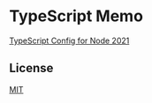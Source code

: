 # TypeScript Memo

[TypeScript Config for Node 2021](md/typescript-config-node-2021.md)

## License

[MIT](LICENSE)
